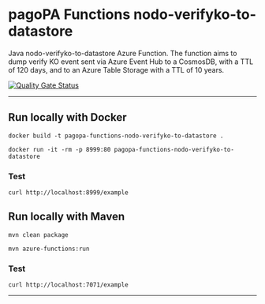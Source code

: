 # pagoPA Functions nodo-verifyko-to-datastore

Java nodo-verifyko-to-datastore Azure Function.
The function aims to dump verify KO event sent via Azure Event Hub to a CosmosDB, with a TTL of 120 days, and to an Azure Table Storage with a TTL of 10 years.

[![Quality Gate Status](https://sonarcloud.io/api/project_badges/measure?project=pagopa_pagopa-nodo-verifyko-to-datastore&metric=alert_status)](https://sonarcloud.io/dashboard?id=pagopa_pagopa-nodo-verifyko-to-datastore)


---

## Run locally with Docker
`docker build -t pagopa-functions-nodo-verifyko-to-datastore .`

`docker run -it -rm -p 8999:80 pagopa-functions-nodo-verifyko-to-datastore`

### Test
`curl http://localhost:8999/example`

## Run locally with Maven

`mvn clean package`

`mvn azure-functions:run`

### Test
`curl http://localhost:7071/example`

---
